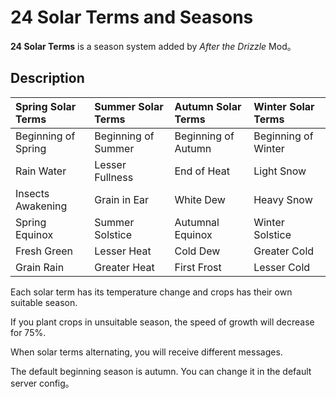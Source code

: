 # 24 Solar Terms and Seasons

**24 Solar Terms** is a season system added by *After the Drizzle* Mod。

## Description

| Spring Solar Terms | Summer Solar Terms | Autumn Solar Terms | Winter Solar Terms |
| :-------- | :--------- | :--------- | :--------- |
| Beginning of Spring | Beginning of Summer | Beginning of Autumn | Beginning of Winter |
| Rain Water | Lesser Fullness | End of Heat | Light Snow |
| Insects Awakening | Grain in Ear | White Dew | Heavy Snow |
| Spring Equinox | Summer Solstice | Autumnal Equinox | Winter Solstice |
| Fresh Green | Lesser Heat | Cold Dew | Greater Cold |
| Grain Rain | Greater Heat | First Frost | Lesser Cold |

Each solar term has its temperature change and crops has their own suitable season.

If you plant crops in unsuitable season, the speed of growth will decrease for 75%.

When solar terms alternating, you will receive different messages.

The default beginning season is autumn. You can change it in the default server config。
